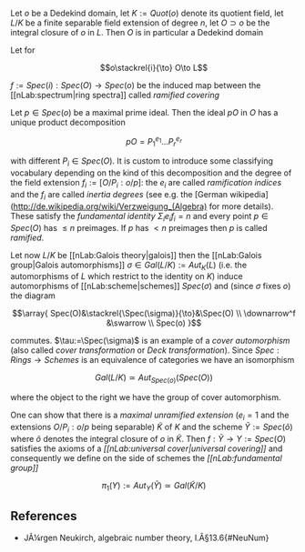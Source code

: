 Let $o$ be a Dedekind domain, let $K:=Quot(o)$ denote its quotient field,  let $L/K$ be a finite separable field extension of degree $n$, let $O\supset o$ be the integral closure of $o$ in $L$. Then $O$ is in particular a Dedekind domain 

Let for

$$o\stackrel{i}{\to} O\to L$$

$f:=Spec(i):Spec(O)\to Spec(o)$ be the induced map between the [[nLab:spectrum|ring spectra]] called *ramified covering*

Let $p\in Spec(o)$ be a maximal prime ideal. Then the ideal $pO$ in $O$ has a unique product decomposition

$$pO=P_1^{e_1}\dots P_r^{e_r}$$

with different $P_i\in Spec(O)$. It is custom to introduce some classifying vocabulary depending on the kind of this decomposition and the degree of the field extension $f_i:=[O/P_i:o/p]$: the $e_i$ are called *ramification indices* and the $f_i$ are called *inertia degrees* (see e.g. the [German wikipedia](http://de.wikipedia.org/wiki/Verzweigung_(Algebra) for more details). These satisfy the *fundamental identity* $\Sigma_i e_i f_i =n$ and every point $p\in Spec(O)$ has $\le n$ preimages. If $p$ has $\lt n$ preimages then $p$ is called *ramified*.

Let now $L/K$ be [[nLab:Galois theory|galois]] then the [[nLab:Galois group|Galois automorphisms]] $\sigma\in Gal(L/K):=Aut_K(L)$ (i.e. the automorphisms of $L$ which restrict to the identity on $K$) induce automorphisms of [[nLab:scheme|schemes]] $Spec(\sigma)$ and (since $\sigma$ fixes $o$) the diagram

$$\array{
Spec(O)&\stackrel{\Spec(\sigma)}{\to}&\Spec(O)
\\
\downarrow^f &\swarrow
\\
Spec(o)
}$$

commutes. $\tau:=\Spec(\sigma)$ is an example of a *cover automorphism* (also called *cover transformation* or *Deck transformation*). Since $Spec:Rings\to Schemes$ is an equivalence of categories we have an isomorphism

$$Gal(L/K)\simeq Aut_{Spec(o)}(Spec(O))$$

where the object to the right we have the group of cover automorphism.

One can show that there is a *maximal unramified extension* ($e_i=1$ and the extensions $O/P_i:o/p$ being separable) $\tilde K$ of $K$ and the scheme $\tilde Y:=Spec(\tilde o)$ where $\tilde o$ denotes the integral closure of $o$ in $\tilde K$. Then $f:\tilde Y\to Y:=Spec(O)$ satisfies the axioms of a *[[nLab:universal cover|universal covering]]* and consequently we define on the side of schemes the *[[nLab:fundamental group]]*

$$\pi_1(Y):=Aut_Y(\tilde Y)\simeq Gal(\tilde K/ K)$$

## References

* JÃ¼rgen Neukirch, algebraic number theory, I.Â§13.6{#NeuNum}